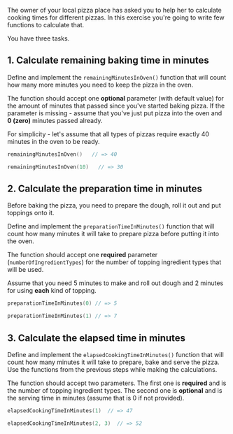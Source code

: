 The owner of your local pizza place has asked you to help her to calculate cooking times for different pizzas. In this exercise you're going to write few functions to calculate that.

You have three tasks.

## 1. Calculate remaining baking time in minutes

Define and implement the `remainingMinutesInOven()` function that will count how many more minutes you need to keep the pizza in the oven.

The function should accept one **optional** parameter (with default value) for the amount of minutes that passed since you've started baking pizza. If the parameter is missing - assume that you've just put pizza into the oven and **0 (zero)** minutes passed already.

For simplicity - let's assume that all types of pizzas require exactly 40 minutes in the oven to be ready.

```kotlin
remainingMinutesInOven()   // => 40

remainingMinutesInOven(10)   // => 30
```

## 2. Calculate the preparation time in minutes

Before baking the pizza, you need to prepare the dough, roll it out and put toppings onto it.

Define and implement the `preparationTimeInMinutes()` function that will count how many minutes it will take to prepare pizza before putting it into the oven.

The function should accept one **required** parameter (`numberOfIngredientTypes`) for the number of topping ingredient types that will be used.

Assume that you need 5 minutes to make and roll out dough and 2 minutes for using **each** kind of topping.

```kotlin
preparationTimeInMinutes(0) // => 5

preparationTimeInMinutes(1) // => 7
```

## 3. Calculate the elapsed time in minutes

Define and implement the `elapsedCookingTimeInMinutes()` function that will count how many minutes it will take to prepare, bake and serve the pizza. Use the functions from the previous steps while making the calculations.

The function should accept two parameters. The first one is **required** and is the number of topping ingredient types. The second one is **optional** and is the serving time in minutes (assume that is 0 if not provided).

```kotlin
elapsedCookingTimeInMinutes(1)  // => 47

elapsedCookingTimeInMinutes(2, 3)  // => 52
```
